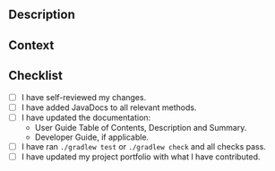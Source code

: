 ## Description

<!-- Briefly describe the purpose of this pull request. -->

## Context

<!-- Provide context or link to related issues, discussions, or documentation. -->

## Checklist

- [ ] I have self-reviewed my changes.
- [ ] I have added JavaDocs to all relevant methods.
- [ ] I have updated the documentation: 
  - User Guide Table of Contents, Description and Summary.
  - Developer Guide, if applicable.
- [ ] I have ran `./gradlew test` or `./gradlew check` and all checks pass.
- [ ] I have updated my project portfolio with what I have contributed.

